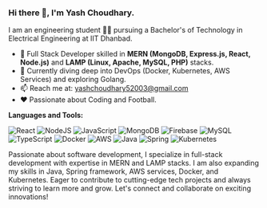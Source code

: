 ### Hi there 👋, I'm Yash Choudhary.

I am an engineering student 🧑‍🎓 pursuing a Bachelor's of Technology in Electrical Engineering at IIT Dhanbad. 
* 🚀 Full Stack Developer skilled in **MERN (MongoDB, Express.js, React, Node.js)** and **LAMP (Linux, Apache, MySQL, PHP)** stacks.
* 🔭 Currently diving deep into DevOps (Docker, Kubernetes, AWS Services) and exploring Golang. 
* 📫 Reach me at: yashchoudhary52003@gmail.com
* ❤ Passionate about Coding and Football. 

**Languages and Tools:** 

![React](https://img.shields.io/badge/React-20232A?style=for-the-badge&logo=react&logoColor=61DAFB)
![NodeJS](https://img.shields.io/badge/Node%20js-339933?style=for-the-badge&logo=nodedotjs&logoColor=white)
![JavaScript](https://img.shields.io/badge/JavaScript-323330?style=for-the-badge&logo=javascript&logoColor=F7DF1E)
![MongoDB](https://img.shields.io/badge/MongoDB-4EA94B?style=for-the-badge&logo=mongodb&logoColor=white)
![Firebase](https://img.shields.io/badge/firebase-ffca28?style=for-the-badge&logo=firebase&logoColor=black)
![MySQL](https://img.shields.io/badge/MySQL-005C84?style=for-the-badge&logo=mysql&logoColor=white)
![TypeScript](https://img.shields.io/badge/TypeScript-007ACC?style=for-the-badge&logo=typescript&logoColor=white)
![Docker](https://img.shields.io/badge/Docker-2CA5E0?style=for-the-badge&logo=docker&logoColor=white)
![AWS](https://img.shields.io/badge/AWS-232F3E?style=for-the-badge&logo=amazonaws&logoColor=white)
![Java](https://img.shields.io/badge/Java-ED8B00?style=for-the-badge&logo=java&logoColor=white)
![Spring](https://img.shields.io/badge/Spring-6DB33F?style=for-the-badge&logo=spring&logoColor=white)
![Kubernetes](https://img.shields.io/badge/Kubernetes-326CE5?style=for-the-badge&logo=kubernetes&logoColor=white)

Passionate about software development, I specialize in full-stack development with expertise in MERN and LAMP stacks. I am also expanding my skills in Java, Spring framework, AWS services, Docker, and Kubernetes. Eager to contribute to cutting-edge tech projects and always striving to learn more and grow. Let's connect and collaborate on exciting innovations!


